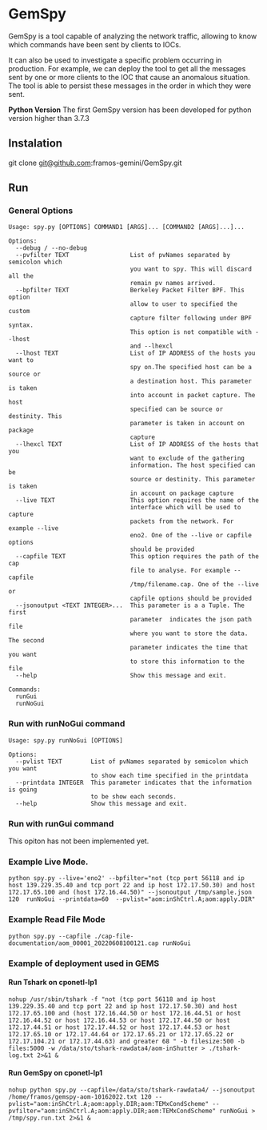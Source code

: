 # GemSpy
GemSpy is a tool capable of analyzing the network traffic, allowing to know which commands have been sent by clients to IOCs.

It can also be used to investigate a specific problem occurring in production. For example, we can deploy the tool to get all the messages sent by one or more clients to the IOC that cause an anomalous situation. The tool is able to persist these messages in the order in which they were sent.

**Python Version**
The first GemSpy version has been developed for python version higher than 3.7.3

## Instalation
git clone git@github.com:framos-gemini/GemSpy.git

## Run
### General Options
```
Usage: spy.py [OPTIONS] COMMAND1 [ARGS]... [COMMAND2 [ARGS]...]...

Options:
  --debug / --no-debug
  --pvfilter TEXT                 List of pvNames separated by semicolon which
                                  you want to spy. This will discard all the
                                  remain pv names arrived.
  --bpfilter TEXT                 Berkeley Packet Filter BPF. This option
                                  allow to user to specified the custom
                                  capture filter following under BPF syntax.
                                  This option is not compatible with --lhost
                                  and --lhexcl
  --lhost TEXT                    List of IP ADDRESS of the hosts you want to
                                  spy on.The specified host can be a source or
                                  a destination host. This parameter is taken
                                  into account in packet capture. The host
                                  specified can be source or destinity. This
                                  parameter is taken in account on package
                                  capture
  --lhexcl TEXT                   List of IP ADDRESS of the hosts that you
                                  want to exclude of the gathering
                                  information. The host specified can be
                                  source or destinity. This parameter is taken
                                  in account on package capture
  --live TEXT                     This option requires the name of the
                                  interface which will be used to capture
                                  packets from the network. For example --live
                                  eno2. One of the --live or capfile options
                                  should be provided
  --capfile TEXT                  This option requires the path of the cap
                                  file to analyse. For example --capfile
                                  /tmp/filename.cap. One of the --live or
                                  capfile options should be provided
  --jsonoutput <TEXT INTEGER>...  This parameter is a a Tuple. The first
                                  parameter  indicates the json path file
                                  where you want to store the data. The second
                                  parameter indicates the time that you want
                                  to store this information to the file
  --help                          Show this message and exit.

Commands:
  runGui
  runNoGui
```
### Run with runNoGui command
```
Usage: spy.py runNoGui [OPTIONS]

Options:
  --pvlist TEXT        List of pvNames separated by semicolon which you want
                       to show each time specified in the printdata
  --printdata INTEGER  This parameter indicates that the information is going
                       to be show each seconds.
  --help               Show this message and exit.
 ``` 
 ### Run with runGui command 
 This opiton has not been implemented yet. 
 
 ### Example Live Mode. 
 ```
 python spy.py --live='eno2' --bpfilter="not (tcp port 56118 and ip host 139.229.35.40 and tcp port 22 and ip host 172.17.50.30) and host 172.17.65.100 and (host 172.16.44.50)" --jsonoutput /tmp/sample.json 120  runNoGui --printdata=60  --pvlist="aom:inShCtrl.A;aom:apply.DIR"
 ```
 ### Example Read File Mode
 ```
 python spy.py --capfile ./cap-file-documentation/aom_00001_20220608100121.cap runNoGui
 ```
 ### Example of deployment used in GEMS
 #### Run Tshark on cponetl-lp1
 ```
 nohup /usr/sbin/tshark -f "not (tcp port 56118 and ip host 139.229.35.40 and tcp port 22 and ip host 172.17.50.30) and host 172.17.65.100 and (host 172.16.44.50 or host 172.16.44.51 or host 172.16.44.52 or host 172.16.44.53 or host 172.17.44.50 or host 172.17.44.51 or host 172.17.44.52 or host 172.17.44.53 or host 172.17.65.10 or 172.17.44.64 or 172.17.65.21 or 172.17.65.22 or 172.17.104.21 or 172.17.44.63) and greater 68 " -b filesize:500 -b files:5000 -w /data/sto/tshark-rawdata4/aom-inShutter > ./tshark-log.txt 2>&1 &
 ```
 #### Run GemSpy on cponetl-lp1
```
nohup python spy.py --capfile=/data/sto/tshark-rawdata4/ --jsonoutput /home/framos/gemspy-aom-10162022.txt 120 --pvlist="aom:inShCtrl.A;aom:apply.DIR;aom:TEMxCondScheme" --pvfilter="aom:inShCtrl.A;aom:apply.DIR;aom:TEMxCondScheme" runNoGui > /tmp/spy.run.txt 2>&1 &
```

 
